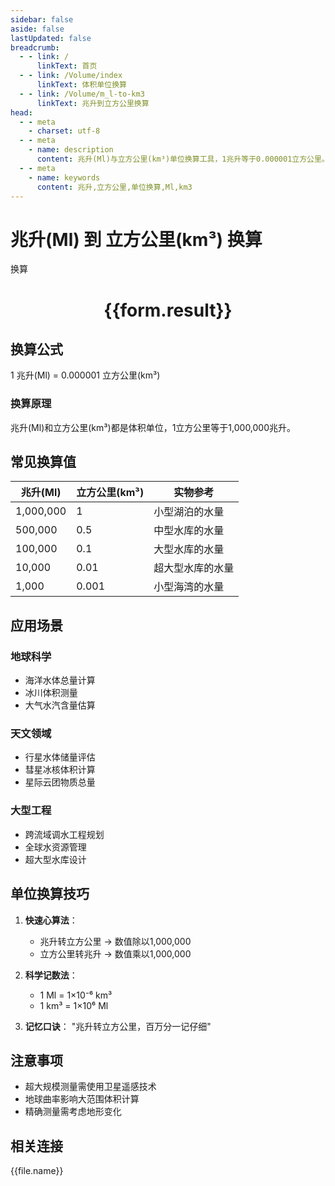 ```yaml
---
sidebar: false
aside: false
lastUpdated: false
breadcrumb:
  - - link: /
      linkText: 首页
  - - link: /Volume/index
      linkText: 体积单位换算
  - - link: /Volume/m_l-to-km3
      linkText: 兆升到立方公里换算
head:
  - - meta
    - charset: utf-8
  - - meta
    - name: description
      content: 兆升(Ml)与立方公里(km³)单位换算工具，1兆升等于0.000001立方公里。
  - - meta
    - name: keywords
      content: 兆升,立方公里,单位换算,Ml,km3
---
```


# 兆升(Ml) 到 立方公里(km³) 换算

<script setup>
import { onMounted, reactive, inject ,ref  } from 'vue'
import { NButton,NForm ,NFormItem,NInput,NInputNumber,NSelect,NCard,useMessage ,NGrid ,NGi } from 'naive-ui'
import { defineClientComponent } from 'vitepress'
import { Volume } from '../files';

const convert = inject('convert')
const formRef = ref(null);
const rules = {
  number:{
    required: true,
    type: 'number',
    trigger: "blur"
  }
}
const form = reactive({
  number:null,
  result:'',
  title:'兆升(Ml)到立方公里(km³)换算'
})

const convertHandler = (e) => {
  e.preventDefault();
  formRef.value?.validate((errors)=>{
    if (!errors) {
      form.result = `${form.number} Ml = ${convert(form.number).from('Ml').to('km3')} km³`
    }
  })
}
</script>

<n-form size="large" :model="form" ref='formRef' :rules="rules">
  <n-form-item label="数值" path="number">
    <n-input-number size="large" style="width:100%" :min="0" v-model:value="form.number" placeholder="请输入兆升数值" />
  </n-form-item>
  <n-form-item>
    <n-button type="info" style="width:100%" @click="convertHandler">换算</n-button>
  </n-form-item>
</n-form>
<n-card embedded :bordered="false" hoverable>
  <div style="text-align:center">
    <h1>{{form.result}}</h1>
  </div>
</n-card>

## 换算公式
1 兆升(Ml) = 0.000001 立方公里(km³)

### 换算原理
兆升(Ml)和立方公里(km³)都是体积单位，1立方公里等于1,000,000兆升。

## 常见换算值
| 兆升(Ml) | 立方公里(km³) | 实物参考                 |
|---------|-------------|--------------------------|
| 1,000,000 | 1           | 小型湖泊的水量            |
| 500,000  | 0.5         | 中型水库的水量            |
| 100,000  | 0.1         | 大型水库的水量            |
| 10,000   | 0.01        | 超大型水库的水量          |
| 1,000    | 0.001       | 小型海湾的水量            |

## 应用场景
### 地球科学
- 海洋水体总量计算
- 冰川体积测量
- 大气水汽含量估算

### 天文领域
- 行星水体储量评估
- 彗星冰核体积计算
- 星际云团物质总量

### 大型工程
- 跨流域调水工程规划
- 全球水资源管理
- 超大型水库设计

## 单位换算技巧
1. **快速心算法**：
   - 兆升转立方公里 → 数值除以1,000,000
   - 立方公里转兆升 → 数值乘以1,000,000

2. **科学记数法**：
   - 1 Ml = 1×10⁻⁶ km³
   - 1 km³ = 1×10⁶ Ml

3. **记忆口诀**：
   "兆升转立方公里，百万分一记仔细"

## 注意事项
- 超大规模测量需使用卫星遥感技术
- 地球曲率影响大范围体积计算
- 精确测量需考虑地形变化

## 相关连接
<n-grid x-gap="12" :cols="2">
  <n-gi v-for="(file, index) in Volume" :key="index">
    <n-button
      text
      tag="a"
      :href="file.path"
      type="info"
    >
      {{file.name}}
    </n-button>
  </n-gi>
</n-grid>